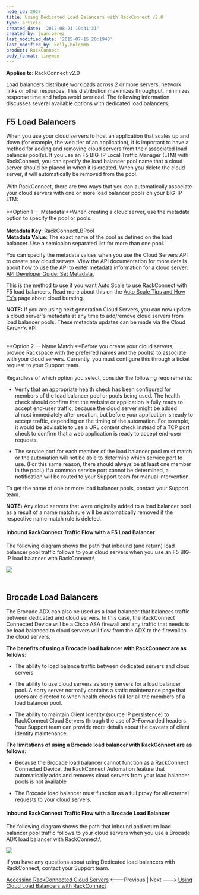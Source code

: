 ```yaml
---
node_id: 2028
title: Using Dedicated Load Balancers with RackConnect v2.0
type: article
created_date: '2012-08-21 19:41:31'
created_by: juan.perez
last_modified_date: '2015-07-15 20:1948'
last_modified_by: kelly.holcomb
product: RackConnect
body_format: tinymce
---
```


**Applies to**: RackConnect v2.0

Load balancers distribute workloads across 2 or more servers, network
links or other resources. This distribution maximizes throughput,
minimizes response time and helps avoid overload. The following
information discusses several available options with dedicated load
balancers.

F5 Load Balancers
-----------------

When you use your cloud servers to host an application that scales up
and down (for example, the web tier of an application), it is important
to have a method for adding and removing cloud servers from their
associated load balancer pool(s). If you use an F5 BIG-IP Local Traffic
Manager (LTM) with RackConnect, you can specify the load balancer pool
name that a cloud server should be placed in when it is created. When
you delete the cloud server, it will automatically be removed from the
pool.\
 \
 With RackConnect, there are two ways that you can automatically
associate your cloud servers with one or more load balancer pools on
your BIG-IP LTM:\
 \
 **Option 1 &mdash; Metadata:**When creating a cloud server, use the metadata
option to specify the pool or pools.\
 \
 **Metadata Key**: RackConnectLBPool\
 **Metadata Value**: The exact name of the pool as defined on the load
balancer. Use a semicolon separated list for more than one pool.

You can specify the metadata values when you use the Cloud Servers API
to create new cloud servers. View the API documentation for more details
about how to use the API to enter metadata information for a cloud
server: [API Developer Guide: Set
Metadata.](http://docs.rackspace.com/servers/api/v2/cs-devguide/content/Create_or_Replace_Metadata-d1e5358.html)

This is the method to use if you want Auto Scale to use RackConnect with
F5 load balancers. Read more about this on the [Auto Scale Tips and How
To's](http://www.rackspace.com/knowledge_center/article/rackspace-auto-scale-tips-and-how-tos#cloudBurst)
page about cloud bursting.

**NOTE:**  If you are using next generation Cloud Servers, you can now
update a cloud server's metadata at any time to add/remove cloud servers
from load balancer pools. These metadata updates can be made via the
Cloud Server's API.

\
 **Option 2 &mdash; Name Match:**Before you create your cloud servers, provide
Rackspace with the preferred names and the pool(s) to associate with
your cloud servers. Currently, you must configure this through a ticket
request to your Support team.\
 \
 Regardless of which option you select, consider the following
requirements:

-   Verify that an appropriate health check has been configured for
    members of the load balancer pool or pools being used. The health
    check should confirm that the website or application is fully ready
    to accept end-user traffic, because the cloud server might be added
    almost immediately after creation, but before your application is
    ready to accept traffic, depending on the timing of the automation.
    For example, it would be advisable to use a URL content check
    instead of a TCP port check to confirm that a web application is
    ready to accept end-user requests.

-   The service port for each member of the load balancer pool must
    match or the automation will not be able to determine which service
    port to use. (For this same reason, there should always be at least
    one member in the pool.)  If a common service port cannot be
    determined, a notification will be routed to your Support team for
    manual intervention.

To get the name of one or more load balancer pools, contact your Support
team.

**NOTE:**  Any cloud servers that were originally added to a load
balancer pool as a result of a name match rule will be automatically
removed if the respective name match rule is deleted.

#### Inbound RackConnect Traffic Flow with a F5 Load Balancer

The following diagram shows the path that inbound (and return) load
balancer pool traffic follows to your cloud servers when you use an F5
BIG-IP load balancer with RackConnect:\

![](http://www.rackspace.com/knowledge_center/sites/default/files/styles/full_width/public/field/image/RackConnect.F5.TrafficFlow.png)

\
 Brocade Load Balancers
-----------------------

The Brocade ADX can also be used as a load balancer that balances
traffic between dedicated and cloud servers. In this case, the
RackConnect Connected Device will be a Cisco ASA firewall and any
traffic that needs to be load balanced to cloud servers will flow from
the ADX to the firewall to the cloud servers.

**The benefits of using  a Brocade load balancer with RackConnect are as
follows:**

-   The ability to load balance traffic between dedicated servers and
    cloud servers

-   The ability to use cloud servers as sorry servers for a load
    balancer pool. A sorry server normally contains a static maintenance
    page that users are directed to when health checks fail for all the
    members of a load balancer pool.

-   The ability to maintain Client Identity (source IP persistence) to
    RackConnect Cloud Servers through the use of X-Forwarded headers.
    Your Support team can provide more details about the caveats of
    client identity maintenance.

**The limitations of using  a Brocade load balancer with RackConnect are
as follows:**

-   Because the Brocade load balancer cannot function as a RackConnect
    Connected Device, the RackConnect Automation feature that
    automatically adds and removes cloud servers from your load balancer
    pools is not available

-   The Brocade load balancer must function as a full proxy for all
    external requests to your cloud servers.

#### Inbound RackConnect Traffic Flow with a Brocade Load Balancer

The following diagram shows the path that inbound and return load
balancer pool traffic follows to your cloud servers when you use a
Brocade ADX load balancer with RackConnect:\

![](http://www.rackspace.com/knowledge_center/sites/default/files/styles/full_width/public/field/image/RackConnect.Brocade.TrafficFlow.png)

If you have any questions about using Dedicated load balancers with
RackConnect, contact your Support team.

[Accessing RackConnected Cloud
Servers](http://www.rackspace.com/knowledge_center/article/accessing-rackconnected-cloud-servers)
\<---Previous | Next ---\> [Using Cloud Load Balancers with
RackConnect](http://www.rackspace.com/knowledge_center/article/using-cloud-load-balancers-with-rackconnect)

